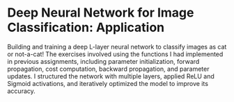 # Deep Neural Network for Image Classification: Application
Building and training a deep L-layer neural network to classify images as cat or not-a-cat! The exercises involved using the functions I had implemented in previous assignments, including parameter initialization, forward propagation, cost computation, backward propagation, and parameter updates. I structured the network with multiple layers, applied ReLU and Sigmoid activations, and iteratively optimized the model to improve its accuracy.
